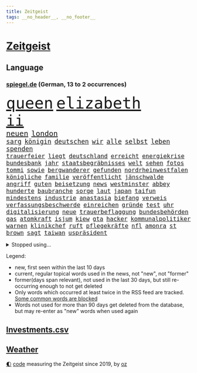 ```yaml
---
title: Zeitgeist
tags: __no_header__, __no_footer__
---
```


# [Zeitgeist](https://oliz.io/zeitgeist/)

## Language

<h3><a href="https://www.spiegel.de" target="_blank">spiegel.de</a> (German, 13 to 2 occurrences)</h3>
<p style="font-family:monospace">
<span style="font-size:32pt"><a href="news_links.html#queen" class="current">queen</a></span>
<span style="font-size:32pt"><a href="news_links.html#elizabeth" class="current">elizabeth</a></span>
<br>
<span style="font-size:30pt"><a href="news_links.html#ii" class="current">ii</a></span>
<br>
<span style="font-size:15pt"><a href="news_links.html#neuen" class="current">neuen</a></span>
<span style="font-size:15pt"><a href="news_links.html#london" class="current">london</a></span>
<br>
<span style="font-size:13pt"><a href="news_links.html#sarg" class="current">sarg</a></span>
<span style="font-size:13pt"><a href="news_links.html#königin" class="current">königin</a></span>
<span style="font-size:13pt"><a href="news_links.html#deutschen" class="current">deutschen</a></span>
<span style="font-size:13pt"><a href="news_links.html#wir" class="current">wir</a></span>
<span style="font-size:13pt"><a href="news_links.html#alle" class="current">alle</a></span>
<span style="font-size:13pt"><a href="news_links.html#selbst" class="current">selbst</a></span>
<span style="font-size:13pt"><a href="news_links.html#leben" class="current">leben</a></span>
<span style="font-size:13pt"><a href="news_links.html#spenden" class="current">spenden</a></span>
<br>
<span style="font-size:12pt"><a href="news_links.html#trauerfeier" class="current">trauerfeier</a></span>
<span style="font-size:12pt"><a href="news_links.html#liegt" class="current">liegt</a></span>
<span style="font-size:12pt"><a href="news_links.html#deutschland" class="current">deutschland</a></span>
<span style="font-size:12pt"><a href="news_links.html#erreicht" class="current">erreicht</a></span>
<span style="font-size:12pt"><a href="news_links.html#energiekrise" class="current">energiekrise</a></span>
<span style="font-size:12pt"><a href="news_links.html#bundesbank" class="current">bundesbank</a></span>
<span style="font-size:12pt"><a href="news_links.html#jahr" class="current">jahr</a></span>
<span style="font-size:12pt"><a href="news_links.html#staatsbegräbnisses" class="new">staatsbegräbnisses</a></span>
<span style="font-size:12pt"><a href="news_links.html#welt" class="current">welt</a></span>
<span style="font-size:12pt"><a href="news_links.html#sehen" class="current">sehen</a></span>
<span style="font-size:12pt"><a href="news_links.html#fotos" class="current">fotos</a></span>
<span style="font-size:12pt"><a href="news_links.html#tommi" class="new">tommi</a></span>
<span style="font-size:12pt"><a href="news_links.html#sowie" class="current">sowie</a></span>
<span style="font-size:12pt"><a href="news_links.html#bergwanderer" class="current">bergwanderer</a></span>
<span style="font-size:12pt"><a href="news_links.html#gefunden" class="current">gefunden</a></span>
<span style="font-size:12pt"><a href="news_links.html#nordrheinwestfalen" class="current">nordrheinwestfalen</a></span>
<span style="font-size:12pt"><a href="news_links.html#königliche" class="new">königliche</a></span>
<span style="font-size:12pt"><a href="news_links.html#familie" class="current">familie</a></span>
<span style="font-size:12pt"><a href="news_links.html#veröffentlicht" class="current">veröffentlicht</a></span>
<span style="font-size:12pt"><a href="news_links.html#jänschwalde" class="new">jänschwalde</a></span>
<span style="font-size:12pt"><a href="news_links.html#angriff" class="current">angriff</a></span>
<span style="font-size:12pt"><a href="news_links.html#guten" class="current">guten</a></span>
<span style="font-size:12pt"><a href="news_links.html#beisetzung" class="new">beisetzung</a></span>
<span style="font-size:12pt"><a href="news_links.html#news" class="current">news</a></span>
<span style="font-size:12pt"><a href="news_links.html#westminster" class="new">westminster</a></span>
<span style="font-size:12pt"><a href="news_links.html#abbey" class="new">abbey</a></span>
<span style="font-size:12pt"><a href="news_links.html#hunderte" class="current">hunderte</a></span>
<span style="font-size:12pt"><a href="news_links.html#baubranche" class="current">baubranche</a></span>
<span style="font-size:12pt"><a href="news_links.html#sorge" class="current">sorge</a></span>
<span style="font-size:12pt"><a href="news_links.html#laut" class="current">laut</a></span>
<span style="font-size:12pt"><a href="news_links.html#japan" class="current">japan</a></span>
<span style="font-size:12pt"><a href="news_links.html#taifun" class="current">taifun</a></span>
<span style="font-size:12pt"><a href="news_links.html#mindestens" class="current">mindestens</a></span>
<span style="font-size:12pt"><a href="news_links.html#industrie" class="current">industrie</a></span>
<span style="font-size:12pt"><a href="news_links.html#anastasia" class="new">anastasia</a></span>
<span style="font-size:12pt"><a href="news_links.html#biefang" class="new">biefang</a></span>
<span style="font-size:12pt"><a href="news_links.html#verweis" class="current">verweis</a></span>
<span style="font-size:12pt"><a href="news_links.html#verfassungsbeschwerde" class="current">verfassungsbeschwerde</a></span>
<span style="font-size:12pt"><a href="news_links.html#einreichen" class="current">einreichen</a></span>
<span style="font-size:12pt"><a href="news_links.html#gründe" class="current">gründe</a></span>
<span style="font-size:12pt"><a href="news_links.html#test" class="current">test</a></span>
<span style="font-size:12pt"><a href="news_links.html#uhr" class="current">uhr</a></span>
<span style="font-size:12pt"><a href="news_links.html#digitalisierung" class="current">digitalisierung</a></span>
<span style="font-size:12pt"><a href="news_links.html#neue" class="current">neue</a></span>
<span style="font-size:12pt"><a href="news_links.html#trauerbeflaggung" class="new">trauerbeflaggung</a></span>
<span style="font-size:12pt"><a href="news_links.html#bundesbehörden" class="new">bundesbehörden</a></span>
<span style="font-size:12pt"><a href="news_links.html#gas" class="current">gas</a></span>
<span style="font-size:12pt"><a href="news_links.html#atomkraft" class="current">atomkraft</a></span>
<span style="font-size:12pt"><a href="news_links.html#isjum" class="new">isjum</a></span>
<span style="font-size:12pt"><a href="news_links.html#kiew" class="current">kiew</a></span>
<span style="font-size:12pt"><a href="news_links.html#gta" class="new">gta</a></span>
<span style="font-size:12pt"><a href="news_links.html#hacker" class="current">hacker</a></span>
<span style="font-size:12pt"><a href="news_links.html#kommunalpolitiker" class="current">kommunalpolitiker</a></span>
<span style="font-size:12pt"><a href="news_links.html#warnen" class="current">warnen</a></span>
<span style="font-size:12pt"><a href="news_links.html#klinikchef" class="new">klinikchef</a></span>
<span style="font-size:12pt"><a href="news_links.html#ruft" class="current">ruft</a></span>
<span style="font-size:12pt"><a href="news_links.html#pflegekräfte" class="current">pflegekräfte</a></span>
<span style="font-size:12pt"><a href="news_links.html#nfl" class="current">nfl</a></span>
<span style="font-size:12pt"><a href="news_links.html#amonra" class="new">amonra</a></span>
<span style="font-size:12pt"><a href="news_links.html#st" class="current">st</a></span>
<span style="font-size:12pt"><a href="news_links.html#brown" class="current">brown</a></span>
<span style="font-size:12pt"><a href="news_links.html#sagt" class="current">sagt</a></span>
<span style="font-size:12pt"><a href="news_links.html#taiwan" class="current">taiwan</a></span>
<span style="font-size:12pt"><a href="news_links.html#uspräsident" class="current">uspräsident</a></span>
</p>
<details>
<summary>Stopped using...</summary>
<p class="former" style="font-size:12pt">
führerschein(697) humanitäre(697) schlimmer(697) übergriffe(697) aufnehmen(696) covid19(696) infizierte(696) kriminellen(696) prüfung(696) aktien(695) appelliert(695) aufgefordert(695) betrug(695) bühne(695) ddr(695) erfahrung(695) kassiert(695) konfrontiert(695) metern(695) niveau(695) pressekonferenz(695) schildert(695) wichtigste(695) witz(695) zurückgetreten(695) befinden(694) dauer(694) eingeschränkt(694) einzelne(694) gelegt(694) hubschrauber(694) inter(694) scheinen(694) schoss(694) spdpolitiker(694) verlief(694) verluste(694) 37(693) demonstranten(693) flieht(693) senat(693) sitzt(693) untersuchungsausschuss(693) wege(693) aufmerksamkeit(692) entlassung(692) juventus(692) schöner(692) verboten(692) verlängert(692) reisende(691) weitgehend(691) zeichnet(691) öfter(691) aufruf(690) coronalockdown(690) diskutieren(690) köchin(690) lebte(690) leichter(690) sexueller(690) sprengstoff(690) vergangene(690) vermeiden(690) verschieben(690) volkswagen(690) vorfall(690) behandlung(689) coronaimpfstoffe(689) erheben(689) flick(689) hansi(689) heftig(689) kanzlerin(689) kaputt(689) marcel(689) schafft(689) schwierigkeiten(689) versagt(689) bereich(688) bundestagswahl(688) gesamte(688) militärs(688) städten(688) trennung(688) üben(688) 2024(687) gebe(687) hans(687) infektionen(687) jagd(687) künftigen(687) null(687) tötet(687) usamerikaner(687) ausgeschlossen(686) einziehen(686) gekostet(686) herzogin(686) jung(686) nationalmannschaft(686) organisationen(686) schnee(686) verbreiten(686) abwehr(685) gehe(685) möglichst(685) rechtsextremisten(685) senkt(685) streng(685) abstand(684) bestehen(684) ermittlern(684) konzentrieren(684) pocht(684) seltenen(684) spekuliert(684) amnesty(683) warnte(683) souverän(682) stellten(682) verbindet(682) voraus(682) auskunft(681) belarussische(681) beschuldigt(681) bezahlt(681) big(681) coronaerkrankung(681) extremen(681) meint(681) restaurant(681) super(681) geburt(680) körperverletzung(680) satz(680) begründet(679) bewährungsstrafe(679) kultur(679) neuauflage(679) bundesstaat(678) einreise(678) jemen(678) begriff(677) beinahe(677) brutal(677) frische(677) spektakulären(677) töten(677) bande(676) belegen(676) drogen(676) jerusalem(676) mehrfach(676) übernahme(676) angerichtet(675) schwierige(675) luca(674) nah(674) 600(673) impfkampagne(673) landete(673) aufhalten(672) spanische(672) unterschied(671) vermissen(670) übernommen(670) geimpft(669) steffen(669) vorgegangen(668) umgeht(667) bundesverfassungsgericht(666) hunger(666) architekt(665) wandel(665) verhandeln(664) vorbereitung(664) griechischen(663) 2012(660) bester(660) chats(660) kassieren(659) sprachen(659) sinkende(657) app(656) kandidatur(656) vermisste(655) kongress(652) schritten(652) herausforderung(650) kanadas(650) sophie(649) impfpflicht(647) präsidentschaft(647) ausgaben(644) palästinenser(644) ursprünglich(642) härtere(639) weltmeisterschaft(639) plattform(637) johannes(636) flog(633) tolle(631) rolf(626) rückte(623) 15jährige(613) rüstet(612) seniorin(612) festgesetzt(609) katzen(607) auslieferung(606) uskapitol(601) polizeiruf(597) höheres(591) lieferketten(591) cent(588) langjährige(586) konfrontation(578) anna(576) expräsidenten(570) gezielt(570) unwahrscheinlich(570) lehrerin(568) behindern(566) ausstellung(565) estland(565) kannte(557) skandale(555) autobahnen(552) militärjunta(552) demnächst(548) athen(532) reformieren(523) 15jähriger(519) interessen(495) willkommen(490) banken(487) schwerste(468) dorthin(456) jamie(456) drohende(453) zusammenarbeiten(449) flohen(446) treibstoff(444) indigene(440) bürgern(437) geflüchtet(436) stehe(436) seither(432) aussterben(429) bauern(427) kurzzeitig(426) terroranschlag(426) warnungen(419) tornado(418) verbunden(414) ralf(410) abgesehen(407) bezieht(400) global(400) sorgten(400) beeinträchtigt(393) bemerkbar(387) zerstörten(387) nachträglich(386) akzeptiert(383) sprint(380) 400000(379) binden(378) niklas(378) gesammelt(377) ali(376) privilegien(376) drehte(370) verstecken(366) düsseldorfer(365) stehlen(364) angestellten(363) stones(360) 12000(353) hawaii(353) protokoll(349) integration(345) versetzt(343) werner(343) pazifik(341) stach(341) hoffmann(340) finanzhilfen(338) jüdischen(336) befragt(335) elfjährige(335) protestierten(335) harren(331) ajax(330) 15000(328) störungen(327) bettina(325) hitzewellen(324) follower(323) ruhestand(323) erwärmung(318) stau(318) strackzimmermann(317) argumenten(315) bernhard(314) lauter(314) gasversorgung(313) größtem(310) obersten(308) beruft(305) registrierten(304) komplizierter(302) methode(302) aufpassen(301) baldwin(301) hals(300) engere(299) finanzspritze(299) bremens(298) immobilienbesitzer(298) versuche(298) zeitplan(298) ausgeben(294) luftwaffe(294) fotografin(291) generationen(291) falle(290) gegentore(290) vorgesehen(290) vorbereitungen(289) trip(287) gemälde(285) viermal(285) zeichner(285) 77(284) unosicherheitsrat(280) globaler(279) mail(279) zehnjähriger(278) taucht(276) zehnjährigen(276) eva(275) coronakurs(274) kontrollierte(274) phänomen(274) salman(272) emotional(270) angekündigte(267) 87(263) beschossen(263) beliebten(262) fdpminister(262) käme(260) oligarchen(259) staatsbürger(258) höhepunkt(257) überlebten(257) altkanzler(255) cnn(254) beten(252) marcus(251) erleidet(249) klettern(249) gerammt(245) bijan(242) djirsarai(242) erledigen(238) nannten(238) untergang(234) erweitert(231) nutzten(229) elite(228) aufgeklärt(227) transfer(227) explosionen(226) kulturstaatsministerin(224) abgerissen(223) entspannen(223) ausraster(221) tourist(219) handelte(217) wagt(217) zögerliche(217) flaggschiff(216) verbessern(216) glanz(213) 2014(211) erstem(211) verweisen(210) experiment(209) provozierte(209) fremd(208) abgeschnitten(207) gläubige(207) designer(206) österreicher(204) diebstahls(203) monster(203) risikogruppen(201) verzehr(201) bejubelt(200) jill(200) anziehen(199) befristet(199) behauptete(198) flughäfen(198) weltgesundheitsorganisation(198) norwegischer(197) außergewöhnlich(196) abseits(195) funk(195) gaslobbyist(195) warme(195) kuh(192) kusel(192) vögel(192) vorkommen(191) polizistin(190) don(188) dubiosen(188) geschäftspartner(188) mohammed(188) first(187) dreijährige(185) analysen(183) anschlägen(183) tui(183) verschwörung(183) belohnt(182) indischen(182) mac(181) wirtschaftsweise(181) odessa(180) unmittelbar(179) erkrankten(178) 1100(177) sperre(177) betreiben(176) dächer(176) plätzen(176) sanktioniert(176) tina(175) bulli(173) tankt(173) zügig(172) austausch(171) hauptdarsteller(171) staatssender(171) jochen(170) putinregime(170) ausweiten(169) mutige(169) 34(168) bobic(168) fredi(168) vertreten(168) landung(167) tanken(167) zäsur(167) örtlichen(167) evakuierungen(166) nuklearen(166) ansteigen(165) iranische(165) schwindel(165) rettungshubschrauber(164) sexismus(164) flüchtlingspolitik(162) spritpreise(162) klassenzimmer(161) korsika(161) desaströs(160) achtzigern(159) tyson(159) hauses(158) dilemma(157) schilderte(157) sowjetpanzer(156) jünger(155) messerattacke(155) raser(155) andrej(154) zentralrat(152) kalifornischen(151) sardinien(151) abgabe(147) linkenpolitiker(147) verfolgung(147) gebirge(146) falke(145) herrschte(144) linkenchefin(144) meistens(144) vermeldet(144) dir(142) durchsuchten(142) emails(142) veränderung(142) zusätzlich(142) dmitrij(141) gesenkt(141) wohnort(141) 24jähriger(140) bauernverband(140) bekunden(140) fußballweltmeisterschaft(140) lukas(139) schwerverletzte(139) verbreiteten(138) germania(137) waggon(137) beliebter(136) cafés(136) hängengeblieben(136) jamal(136) parks(136) al(135) altersgruppe(135) impfkommission(135) gearbeitet(134) ullrich(134) ernste(133) schönen(133) zugänglich(133) lauterbachs(132) reguläre(132) wiegelt(131) banker(130) universums(130) 13jähriger(129) daumen(129) einbrechen(129) steuersenkung(129) better(127) call(127) feministische(127) weiblich(127) ausfliegen(126) ecuador(126) einsetzt(126) janine(126) palästinensern(126) verendet(126) visite(126) rekordtempo(125) stall(125) vergewaltigungen(125) wissler(125) leichtathletik(124) lngterminals(124) moskwa(124) jesus(123) fahrräder(122) jersey(122) bayreuth(121) korrektur(121) usrapper(121) dänische(120) filialen(120) kantersieg(120) nachvollziehbar(120) sobald(120) generalstaatsanwaltschaft(119) pforzheim(119) brände(118) niedrigere(118) scholz’(118) spargel(118) eint(117) gelockt(117) garmischpartenkirchen(116) kletterte(116) alec(115) millionär(115) verdrängen(115) 2009(114) giorgio(114) pornografische(114) schonen(114) aufsteiger(113) errichten(113) bauarbeiten(112) mangelnder(112) unterrichten(112) chancenlos(111) stendal(111) hektar(110) motorisierten(110) uli(110) airport(109) bruchteil(109) böden(109) stoffen(109) el(108) mangelhafte(108) absteiger(107) puppe(107) usamerikanischen(106) ac(105) emma(105) unbewohnbar(105) boote(104) bäcker(104) erleichtert(104) schwach(104) dortige(103) politisches(103) werkzeug(103) fdppolitikerin(102) nützen(102) deckt(101) kaul(101) managerin(101) mehreinnahmen(101) angeschossen(100) auffallend(100) cannabis(100) ministerposten(100) weckruf(100) kontinente(99) talk(99) außergewöhnlichen(98) bewirkt(98) dürren(98) halbieren(98) ikonische(98) vorwahl(98) frodeno(97) pastor(97) spottet(97) diejenigen(96) preisobergrenze(96) 110(95) feuerwehren(95) geradezu(95) grünenpolitikerin(95) wuppertal(95) brittney(94) gremiums(94) griner(94) kandidat(94) kandidieren(94) konstruktiv(94) gegebenenfalls(93) pellmann(93) sören(93) todesangst(93) zugesetzt(93) line(92) steuerzahler(92) usbasketballerin(92) emmerich(91) angehört(90) beliebtes(90) luxemburg(90) streichung(90) transferticker(90) vorweisen(90) anhaltende(89) erschießen(89) haubenlerche(89) iris(89) stärksten(89) vizepräsidenten(89) waldgebiet(89) bedarf(88) grünenspitzenkandidatin(88) hinzukommen(88) münze(88) ortskräfte(88) urlaubsziel(88) vernommen(88) bayerischer(87) günter(87) nervös(87) profitierten(87) stationierten(87) verschwörungsideologen(87) ausgewechselt(86) einschätzen(86) flacher(86) kriegsgefangene(86) radikalisierung(86) rücksicht(86) stiko(86) investors(85) kreditkarte(85) rollstuhlfahrer(85) ryanair(85) defekten(84) groteske(84) gündoğan(84) i̇lkay(84) afghanische(83) edle(83) disney+(82) gegnerin(82) irgendwo(82) provozieren(82) usstars(82) führender(81) tauchte(81) verschüttet(81) 32jähriger(80) reste(80) verschuldete(80) eingeholt(79) gibt's(79) lack(79) chaotisch(78) coronaquarantäne(78) dfbfrauen(78) dosis(78) euer(78) exfußballer(78) frauenteam(78) machtkampf(78) massenpanik(78) menschlich(78) mint(78) niedrige(78) prompt(78) putsch(78) ressorts(78) chat(77) excoach(77) frisur(77) garmisch(77) geschäftsmodell(77) grelle(77) riefen(77) ukrainerusslandkrieg(77) anspannung(76) beschlussvorlage(76) entfaltet(76) gestand(76) intervention(76) medikament(76) realisieren(76) rune(76) springreiten(76) strengeren(76) strippenzieher(76) teilzeit(76) bewundert(75) gamechanger(75) schrei(75) sonderrechte(75) emsieg(74) zehnjährige(74) 24jährigen(73) finde(73) kugeln(73) rechtskräftig(73) 34jährige(72) bewegungsfreiheit(72) brasilianischen(72) kaufkraft(72) nszeit(72) verirrter(72) bauernhof(71) bewerbungen(71) fahrlässigen(71) flieger(71) geltenden(71) gleichgültigkeit(71) anzuschließen(70) coronawarnapp(70) klimaanlagen(70) spiegelinterview(70) superheldin(70) veranschlagt(70) absicherung(69) entspricht(69) ermittlerinnen(69) neustart(69) querelen(69) rocky(69) setzten(69) versionen(69) 52(68) ashraf(68) besonnenheit(68) ghani(68) ghanis(68) grün(68) kosovo(68) kostenlose(68) olympiasiegerin(68) outfit(68) rauskommt(68) selbstverständlich(68) staatskasse(68) übernahmen(68) brett(67) umworbenen(67) zündete(67) obendrein(66) panama(66) wellbrock(66) angepasster(65) deutschlandachter(65) halter(65) hundes(65) kredit(65) natürliches(65) pontifex(65) römer(65) usmedien(65) wassersparen(65) wohnzimmer(65) amokfahrt(64) dfbnationalspieler(64) fühlten(64) image(64) liebäugelte(64) mineralölwirtschaft(64) schiffen(64) zukunftspläne(64) hanna(63) hundeattacke(63) isabel(63) jugendstrafen(63) panemfilm(63) schuldfähigkeit(63) beschränkt(62) diplomatisches(62) schwimmwm(62) ursprung(62) verdeckte(62) versammelte(62) +(61) antidiskriminierungsstelle(61) ataman(61) explosiven(61) ferda(61) fragwürdig(61) gruner(61) verzeichnet(61) abzuschalten(60) aufgebot(60) bekennt(60) gift(60) grande(60) kampfmittel(60) märtens(60) sparsame(60) ausrichtung(59) boards(59) cyberangriffen(59) jumbo(59) silbermedaille(59) cyberangriffe(58) führungsteam(58) genügend(58) kapital(58) baden(57) bordeaux(57) deshaun(57) klimaexperte(57) schlägerei(57) verbote(57) watson(57) anhörungen(56) birgit(56) brunnen(56) gasmangel(56) geschichtenewsletter(56) neufassung(56) räume(56) stutzig(56) vulkanausbruch(56) filip(55) klose(55) löscharbeiten(55) miroslav(55) moderiert(55) versank(55) ausgleichen(54) blanc(54) einfamilienhaus(54) fälschung(54) jugendärzte(54) kilo(54) luigi(54) misere(54) mont(54) tourismusbranche(54) badegäste(53) barrikaden(53) belinda(53) bencic(53) brettspiele(53) durchgereicht(53) flughafenchaos(53) gasrechnung(53) grimm(53) media(53) pools(53) resnikow(53) veronika(53) weht(53) armani(52) beispiellosen(52) besagt(52) edelmetall(52) lucas(52) ländlichen(52) realistisch(52) außenwelt(51) gemäß(51) mecklenburgischen(51) mitentscheiden(51) seenplatte(51) aktive(50) auffälligkeiten(50) bergregion(50) chefinnen(50) fasst(50) hilfsorganisation(50) karwendelgebirge(50) mogelpackung(50) paradestrecke(50) plakat(50) soko(50) sprang(50) trauerredner(50) warnten(50) betrügerischen(49) gefragte(49) hunderttausenden(49) kinderwagen(49) ratifizierung(49) rätselhaft(49) wasserstand(49) agenda(48) aktueller(48) arbeitskleidung(48) eilantrag(48) flugzeuglandung(48) referee(48) steuerlich(48) versorger(48) zuspitzung(48) 93jährige(47) abgebrannt(47) erik(47) griechenlands(47) hag(47) normalisierung(47) rechtliche(47) reisekonzern(47) rettungsaktion(47) skandinavien(47) zugezogen(47) amateurvideos(46) bauwerk(46) cannabiskonsum(46) juristisches(46) kennzeichen(46) lebensgefährte(46) rechtsmediziner(46) schlafenden(46) türmen(46) usrepublikaner(46) verträge(46) weltmeisterin(46) dimitri(45) ostblocks(45) verbrauch(45) vergewaltigungsvorwürfe(45) weine(45) armstrong(44) auszuruhen(44) früherem(44) vielseitigkeitsreiten(44) weltbühne(44) anfechten(43) ernannte(43) fabio(43) foxx(43) goldmedaille(43) jahrzehntelangen(43) jakobsen(43) kletterer(43) orchestrieren(43) wahlrecht(43) fakeklitschko(42) mehrjährige(42) zurückgegeben(42) abbas(41) freistaat(41) hybride(41) single(41) volkszorn(41) dimension(40) genervte(40) mahmoud(40) plane(40) repressionen(40) rishi(40) sunak(40) verendeter(40) 85000(39) demografische(39) elektrisch(39) kollabiert(39) schusswaffe(39) 55jährigen(38) entlang(38) gezählt(38) kampfansage(38) mentale(38) unterbricht(38) unterernährt(38) ebaykleinanzeigen(37) eingestürzt(37) giftiger(37) heimischen(37) laufzeitverlängerung(37) bamako(36) escooter(36) 176(35) gewaltopfer(35) klausmichael(35) kühne(35) entfliehen(34) glänzte(34) repräsentanten(34) verwendung(34) zivile(34) zugverkehr(34) dänischer(33) gießen(33) giftstoffe(33) hagen(33) jugendstrafe(33) stock(33) allerletzte(32) auseinandersetzen(32) ausgelastet(32) saudische(32) summer(32) wettkämpfen(32) bewahrt(31) gehirnerschütterung(31) kompliment(31) saarländische(31) usdemokraten(31) verursachen(31) wassers(31) zweitem(31) bitterer(30) entlarvt(30) entschärfung(30) gerangel(30) ladung(30) läufer(30) bereitschaft(29) geheime(29) hakenkreuze(29) losgegangen(29) schifffahrt(29) schwellen(29) surfen(29) usedom(29) wettkampftag(29) zdffernsehgarten(29) halbinsel(28) kilowattstunde(28) kochinstituts(28) marathongold(28) preissteigerung(28) verwundbar(28) wmmedaille(28) konrad(27) laimer(27) sexarbeiterin(27) moderator(26) pelosis(26) rheinpegel(26) bewältigen(25) fachkreisen(25) notfallplan(25) zehnkämpfer(25) gefüllt(24) hinterland(24) holocaustvergleich(24) reutlingen(24) sicherheitsproblem(24) sprinterin(24) umgerechnet(24) 35jährigen(23) flüsse(23) frachtschiffe(23) massenhaft(23) satt(23) schwimmer(23) eingeschränkte(22) erdrutsch(22) inhaftiert(22) lukaku(22) romelu(22) klublegende(21) medaillen(21) onlinemagazin(21) pornografie(21) scheidenden(21) umweltsenatorin(21) holten(20) kandidatin(20) pegelstände(20) seeler(20) sichtlich(20) stabhochsprung(20) steuerbetrugs(20) bahnradweltmeisterin(19) erwachsen(19) gasspeicher(19) geprügelt(19) holprig(19) medizin(19) streaming(19) widersprach(19) wochenlangen(19) d(18) dachten(18) defekte(18) einsätzen(18) epizentrum(18) gelsenkirchen(18) krisenregion(18) masernimpfpflicht(18) niedrigwasser(18) obsolet(18) zeitraffer(18) a2(17) baldiges(17) diktatur(17) extremisten(17) fatima(17) haut(17) moderierte(17) quarantäneregeln(17) abberufen(16) anhaltenden(16) europameisterschaft(16) gekratzt(16) kassierte(16) pfas(16) präsidentenbüros(16) seestreitkräfte(16) volles(16) willi(16) zweimalige(16) bern(15) leg(15) mcdonald’s(15) unterbringung(15) unterspült(15) beraterverträge(14) füßen(14) inselrepublik(14) musiala(14) schiitischen(14) verfassungsfeindlicher(14) websites(14) wählte(14) goethe(13) raumsonde(13) schulkinder(13) steuerpläne(13) zehnprozentmarke(13) basteltipps(12) begrenzen(12) damen(12) sommerheft(12) verbrennungen(12) visa(12) wahrgenommen(12) weltberühmte(12) 29jähriger(11) gebannt(11) klassenzimmern(11) klimaleugner(11) militärübungen(11)
</p>
</details>
<p>Legend:
<ul>
<li><span class="new">new</span>, first seen within the last 10 days</li>
<li><span class="current">current</span>, regular topical words used in the news, not "new", not "former"</li>
<li><span class="former">former(days span relevant)</span>, not used in the last 30 days, but still re-occurring enough to not get deleted</li>
<li>Only words which occurred at least twice in the RSS feed are tracked. <a href="language/filters.py">Some common words are blocked</a></li>
<li>Words not used for more than 90 days get deleted from the database, but may re-enter as "new" words when used again</li>
</ul>
</p>

## [Investments](investments.html)[.csv](investments.csv)

## [Weather](weather.html)

<footer>
<a href="javascript:toggleTheme()" class="nav">🌓</a>
<a href="https://github.com/ooz/zeitgeist">code</a> measuring the Zeitgeist since 2019, by <a href="https://oliz.io">oz</a>
</footer>
